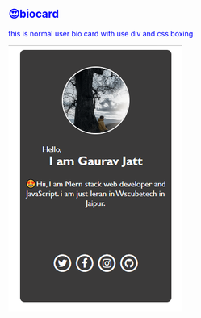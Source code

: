 
<body>
    <h2 style="color: blue;">😍biocard</h2>
    <p style="color: blue;">this is normal user bio card with use div and css boxing</p>
    <img src="https://github.com/devgauravjatt/biocard/blob/main/demo.png">
</body>
